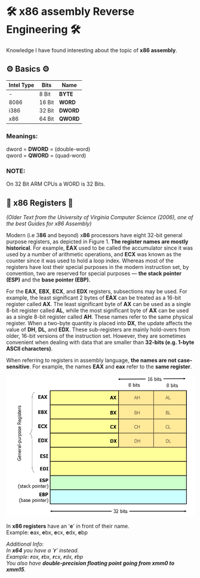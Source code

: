 # 🛠 x86 assembly Reverse Engineering 🛠
Knowledge I have found interesting about the topic of **x86 assembly**.

## ⚙️ Basics ⚙️

| Intel Type  | Bits | Name |
| ------------- | ------------- | ------------- |
| -  | 8 Bit  | **BYTE**  |
| 8086  | 16 Bit  | **WORD**  |
| i386  | 32 Bit  | **DWORD**  |
| x86  | 64 Bit  | **QWORD**  |

### Meanings:
dword = **DWORD** = (double-word) </br>
qword = **QWORD** = (quad-word)

### NOTE: 
On 32 Bit ARM CPUs a WORD is 32 Bits.

## 🔧 x86 Registers 🔧

*(Older Text from the University of Virginia Computer Science (2006), one of the best Guides for x86 Assembly)*

Modern (i.e 3**86** and beyond) x**86** processors have eight 32-bit general purpose registers, as depicted in Figure 1. **The register names are mostly historical**. For example, **EAX** used to be called the accumulator since it was used by a number of arithmetic operations, and **ECX** was known as the counter since it was used to hold a loop index. Whereas most of the registers have lost their special purposes in the modern instruction set, by convention, two are reserved for special purposes — **the stack pointer (ESP)** and the **base pointer (EBP).**

For the **EAX**, **EBX**, **ECX**, and **EDX** registers, subsections may be used. For example, the least significant 2 bytes of **EAX** can be treated as a 16-bit register called **AX**. The least significant byte of **AX** can be used as a single 8-bit register called **AL**, while the most significant byte of **AX** can be used as a single 8-bit register called **AH**. These names refer to the same physical register. When a two-byte quantity is placed into **DX**, the update affects the value of **DH**, **DL**, and **EDX**. These sub-registers are mainly hold-overs from older, 16-bit versions of the instruction set. However, they are sometimes convenient when dealing with data that are smaller than **32-bits (e.g. 1-byte ASCII characters)**.

When referring to registers in assembly language, **the names are not case-sensitive**. For example, the names **EAX** and **eax** refer to the **same register**.

![x86 assembly Registers](x86-registers.png)

In **x86 registers** have an '**e**' in front of their name.</br>
Example: **e**ax, **e**bx, **e**cx, **e**dx, **e**bp

*Additional Info: </br>
In **x64** you have a '**r**' instead.</br>
Example: **r**ax, **r**bx, **r**cx, **r**dx, **r**bp</br>
You also have **double-precision floating point going from xmm0 to xmm15**.*

